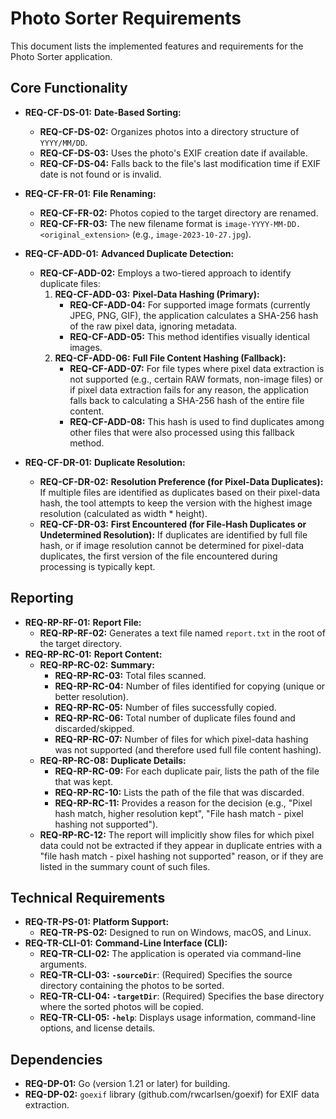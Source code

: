 # Photo Sorter Requirements

This document lists the implemented features and requirements for the Photo Sorter application.

## Core Functionality

-   **REQ-CF-DS-01:** **Date-Based Sorting:**
    -   **REQ-CF-DS-02:** Organizes photos into a directory structure of `YYYY/MM/DD`.
    -   **REQ-CF-DS-03:** Uses the photo's EXIF creation date if available.
    -   **REQ-CF-DS-04:** Falls back to the file's last modification time if EXIF date is not found or is invalid.

-   **REQ-CF-FR-01:** **File Renaming:**
    -   **REQ-CF-FR-02:** Photos copied to the target directory are renamed.
    -   **REQ-CF-FR-03:** The new filename format is `image-YYYY-MM-DD.<original_extension>` (e.g., `image-2023-10-27.jpg`).

-   **REQ-CF-ADD-01:** **Advanced Duplicate Detection:**
    -   **REQ-CF-ADD-02:** Employs a two-tiered approach to identify duplicate files:
        1.  **REQ-CF-ADD-03:** **Pixel-Data Hashing (Primary):**
            -   **REQ-CF-ADD-04:** For supported image formats (currently JPEG, PNG, GIF), the application calculates a SHA-256 hash of the raw pixel data, ignoring metadata.
            -   **REQ-CF-ADD-05:** This method identifies visually identical images.
        2.  **REQ-CF-ADD-06:** **Full File Content Hashing (Fallback):**
            -   **REQ-CF-ADD-07:** For file types where pixel data extraction is not supported (e.g., certain RAW formats, non-image files) or if pixel data extraction fails for any reason, the application falls back to calculating a SHA-256 hash of the entire file content.
            -   **REQ-CF-ADD-08:** This hash is used to find duplicates among other files that were also processed using this fallback method.

-   **REQ-CF-DR-01:** **Duplicate Resolution:**
    -   **REQ-CF-DR-02:** **Resolution Preference (for Pixel-Data Duplicates):** If multiple files are identified as duplicates based on their pixel-data hash, the tool attempts to keep the version with the highest image resolution (calculated as width * height).
    -   **REQ-CF-DR-03:** **First Encountered (for File-Hash Duplicates or Undetermined Resolution):** If duplicates are identified by full file hash, or if image resolution cannot be determined for pixel-data duplicates, the first version of the file encountered during processing is typically kept.

## Reporting

-   **REQ-RP-RF-01:** **Report File:**
    -   **REQ-RP-RF-02:** Generates a text file named `report.txt` in the root of the target directory.
-   **REQ-RP-RC-01:** **Report Content:**
    -   **REQ-RP-RC-02:** **Summary:**
        -   **REQ-RP-RC-03:** Total files scanned.
        -   **REQ-RP-RC-04:** Number of files identified for copying (unique or better resolution).
        -   **REQ-RP-RC-05:** Number of files successfully copied.
        -   **REQ-RP-RC-06:** Total number of duplicate files found and discarded/skipped.
        -   **REQ-RP-RC-07:** Number of files for which pixel-data hashing was not supported (and therefore used full file content hashing).
    -   **REQ-RP-RC-08:** **Duplicate Details:**
        -   **REQ-RP-RC-09:** For each duplicate pair, lists the path of the file that was kept.
        -   **REQ-RP-RC-10:** Lists the path of the file that was discarded.
        -   **REQ-RP-RC-11:** Provides a reason for the decision (e.g., "Pixel hash match, higher resolution kept", "File hash match - pixel hashing not supported").
    -   **REQ-RP-RC-12:** The report will implicitly show files for which pixel data could not be extracted if they appear in duplicate entries with a "file hash match - pixel hashing not supported" reason, or if they are listed in the summary count of such files.

## Technical Requirements

-   **REQ-TR-PS-01:** **Platform Support:**
    -   **REQ-TR-PS-02:** Designed to run on Windows, macOS, and Linux.
-   **REQ-TR-CLI-01:** **Command-Line Interface (CLI):**
    -   **REQ-TR-CLI-02:** The application is operated via command-line arguments.
    -   **REQ-TR-CLI-03:** **`-sourceDir`**: (Required) Specifies the source directory containing the photos to be sorted.
    -   **REQ-TR-CLI-04:** **`-targetDir`**: (Required) Specifies the base directory where the sorted photos will be copied.
    -   **REQ-TR-CLI-05:** **`-help`**: Displays usage information, command-line options, and license details.

## Dependencies
- **REQ-DP-01:** Go (version 1.21 or later) for building.
- **REQ-DP-02:** `goexif` library (github.com/rwcarlsen/goexif) for EXIF data extraction.
